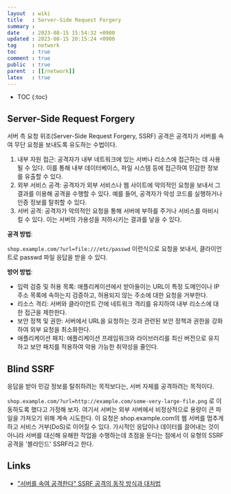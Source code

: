 ```yaml
---
layout  : wiki
title   : Server-Side Request Forgery
summary : 
date    : 2023-08-15 15:54:32 +0900
updated : 2023-08-15 20:15:24 +0900
tag     : network
toc     : true
comment : true
public  : true
parent  : [[/network]]
latex   : true
---
```

* TOC
{:toc}

## Server-Side Request Forgery

서버 측 요청 위조(Server-Side Request Forgery, SSRF) 공격은 공격자가 서버를 속여 무단 요청을 보내도록 유도하는 수법이다.

1. 내부 자원 접근: 공격자가 내부 네트워크에 있는 서버나 리소스에 접근하는 데 사용될 수 있다. 이를 통해 내부 데이터베이스, 파일 시스템 등에 접근하여 민감한 정보를 유출할 수 있다.
2. 외부 서비스 공격: 공격자가 외부 서비스나 웹 사이트에 악의적인 요청을 보내서 그 결과를 이용해 공격을 수행할 수 있다. 예를 들어, 공격자가 악성 코드를 실행하거나 인증 정보를 탈취할 수 있다.
3. 서버 공격: 공격자가 악의적인 요청을 통해 서버에 부하를 주거나 서비스를 마비시킬 수 있다. 이는 서버의 가용성을 저하시키는 결과를 낳을 수 있다.

__공격 방법__:

`shop.example.com/?url=file:///etc/passwd` 이런식으로 요청을 보내서, 클라이언트로 passwd 파일 응답을 받을 수 있다.

__방어 방법__:

- 입력 검증 및 허용 목록: 애플리케이션에서 받아들이는 URL이 특정 도메인이나 IP 주소 목록에 속하는지 검증하고, 허용되지 않는 주소에 대한 요청을 거부한다.
- 리소스 격리: 서버와 클라이언트 간에 네트워크 격리를 유지하여 내부 리소스에 대한 접근을 제한한다.
- 보안 정책 및 권한: 서버에서 URL을 요청하는 것과 관련된 보안 정책과 권한을 강화하여 외부 요청을 최소화한다.
- 애플리케이션 패치: 애플리케이션 프레임워크와 라이브러리를 최신 버전으로 유지하고 보안 패치를 적용하여 악용 가능한 취약성을 줄인다.

## Blind SSRF

응답을 받아 민감 정보를 탈취하려는 목적보다는, 서버 자체를 공격하려는 목적이다.

`shop.example.com/?url=http://example.com/some-very-large-file.png` 로 이동하도록 했다고 가정해 보자. 여기서 서버는 외부 서버에서 비정상적으로 용량이 큰 파일을 가져오기 위해 계속 시도한다. 이 요청은 shop.example.com의 웹 서버를 멈추게 하고 서비스 거부(DoS)로 이어질 수 있다. 가시적인 응답이나 데이터를 끌어내는 것이 아니라 서버를 대신해 유해한 작업을 수행하는데 초점을 둔다는 점에서 이 유형의 SSRF 공격을 '블라인드' SSRF라고 한다.

## Links

- ["서버를 속여 공격한다" SSRF 공격의 동작 방식과 대처법](https://www.itworld.co.kr/news/211794#csidx27e27ee33fede6eab7f0afd7cbfe509)